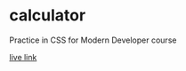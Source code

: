# calculator
Practice in CSS for Modern Developer course

[live link](https://oscarrobertrodriguez.github.io/calculator/)


